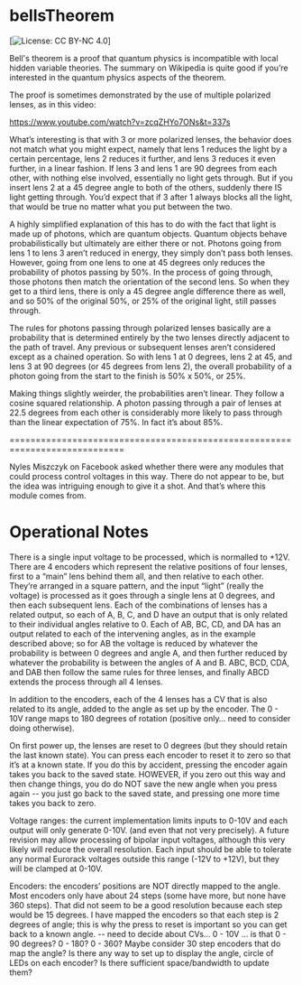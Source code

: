 # bellsTheorem
[![License: CC BY-NC 4.0](https://licensebuttons.net/l/by-nc/4.0/80x15.png)]

Bell's theorem is a proof that quantum physics is incompatible with local hidden variable theories.  The summary on Wikipedia is quite good if you’re interested in the quantum physics aspects of the theorem.

The proof is sometimes demonstrated by the use of multiple polarized lenses, as in this video:

https://www.youtube.com/watch?v=zcqZHYo7ONs&t=337s

What’s interesting is that with 3 or more polarized lenses, the behavior does not match what you might expect, namely that lens 1 reduces the light by a certain percentage, lens 2 reduces it further, and lens 3 reduces it even further, in a linear fashion.  If lens 3 and lens 1 are 90 degrees from each other, with nothing else involved, essentially no light gets through.  But if you insert lens 2 at a 45 degree angle to both of the others, suddenly there IS light getting through.  You’d expect that if 3 after 1 always blocks all the light, that would be true no matter what you put between the two.

A highly simplified explanation of this has to do with the fact that light is made up of photons, which are quantum objects.  Quantum objects behave probabilistically but ultimately are either there or not.  Photons going from lens 1 to lens 3 aren’t reduced in energy, they simply don’t pass both lenses.  However, going from one lens to one at 45 degrees only reduces the probability of photos passing by 50%.  In the process of going through, those photons then match the orientation of the second lens.  So when they get to a third lens, there is only a 45 degree angle difference there as well, and so 50% of the original 50%, or 25% of the original light, still passes through.

The rules for photons passing through polarized lenses basically are a probability that is determined entirely by the two lenses directly adjacent to the path of travel.  Any previous or subsequent lenses  aren’t considered except as a chained operation.  So with lens 1 at 0 degrees, lens 2 at 45, and lens 3 at 90 degrees (or 45 degrees from lens 2), the overall probability of a photon going from the start to the finish is 50% x 50%, or 25%.

Making things slightly weirder, the probabilities aren’t linear.  They follow a cosine squared relationship.  A photon passing through a pair of lenses at 22.5 degrees from each other is considerably more likely to pass through than the linear expectation of 75%.  In fact it’s about 85%.

============================================================================

Nyles Miszczyk on Facebook asked whether there were any modules that could process control voltages in this way.  There do not appear to be, but the idea was intriguing enough to give it a shot.  And that’s where this module comes from.



# Operational Notes

There is a single input voltage to be processed, which is normalled to +12V.  There are 4 encoders which represent the relative positions of four lenses, first to a “main” lens behind them all, and then relative to each other.  They’re arranged in a square pattern, and the input “light” (really the voltage) is processed as it goes through a single lens at 0 degrees, and then each subsequent lens.  Each of the combinations of lenses has a related output, so each of A, B, C, and D have an output that is only related to their individual angles relative to 0.  Each of AB, BC, CD, and DA has an output related to each of the intervening angles, as in the example described above; so for AB the voltage is reduced by whatever the probability is between 0 degrees and angle A, and then further reduced by whatever the probability is between the angles of A and B.  ABC, BCD, CDA, and DAB then follow the same rules for three lenses, and finally ABCD extends the process through all 4 lenses.

In addition to the encoders, each of the 4 lenses has a CV that is also related to its angle, added to the angle as set up by the encoder.  The 0 - 10V range maps to 180 degrees of rotation (positive only… need to consider doing otherwise).

On first power up, the lenses are reset to 0 degrees (but they should retain the last known state).  You can press each encoder to reset it to zero so that it’s at a known state.  If you do this by accident, pressing the encoder again takes you back to the saved state.  HOWEVER, if you zero out this way and then change things, you do do NOT save the new angle when you press again -- you just go back to the saved state, and pressing one more time takes you back to zero.

Voltage ranges: the current implementation limits inputs to 0-10V and each output will only generate 0-10V.  (and even that not very precisely).  A future revision may allow processing of bipolar input voltages, although this very likely will reduce the overall resolution.  Each input should be able to tolerate any normal Eurorack voltages outside this range (-12V to +12V), but they will be clamped at 0-10V.

Encoders:  the encoders’ positions are NOT directly mapped to the angle.  Most encoders only have about 24 steps (some have more, but none have 360 steps).  That did not seem to be a good resolution because each step would be 15 degrees.  I have mapped the encoders so that each step is 2 degrees of angle; this is why the press to reset is important so you can get back to a known angle. -- need to decide about CVs… 0 - 10V … is that 0 - 90 degrees?  0 - 180?  0 - 360?  Maybe consider 30 step encoders that do map the angle?  Is there any way to set up to display the angle, circle of LEDs on each encoder?  Is there sufficient space/bandwidth to update them?

